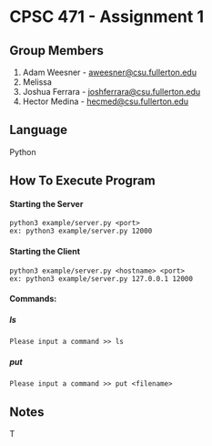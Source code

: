 # CPSC 471 - Assignment 1
## Group Members
1. Adam Weesner - aweesner@csu.fullerton.edu
2. Melissa
3. Joshua Ferrara - joshferrara@csu.fullerton.edu
4. Hector Medina - hecmed@csu.fullerton.edu

## Language
Python

## How To Execute Program

#### Starting the Server

```
python3 example/server.py <port>
ex: python3 example/server.py 12000
```

#### Starting the Client

```
python3 example/server.py <hostname> <port>
ex: python3 example/server.py 127.0.0.1 12000
```

#### Commands:

##### ls

```
Please input a command >> ls
```

##### put

```
Please input a command >> put <filename>
```


## Notes
T
